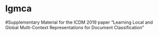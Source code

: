 # lgmca
#Supplementary Material for the ICDM 2019 paper “Learning Local and Global Multi-Context Representations for Document Classification”
